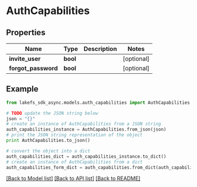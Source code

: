 # AuthCapabilities


## Properties
Name | Type | Description | Notes
------------ | ------------- | ------------- | -------------
**invite_user** | **bool** |  | [optional] 
**forgot_password** | **bool** |  | [optional] 

## Example

```python
from lakefs_sdk_async.models.auth_capabilities import AuthCapabilities

# TODO update the JSON string below
json = "{}"
# create an instance of AuthCapabilities from a JSON string
auth_capabilities_instance = AuthCapabilities.from_json(json)
# print the JSON string representation of the object
print AuthCapabilities.to_json()

# convert the object into a dict
auth_capabilities_dict = auth_capabilities_instance.to_dict()
# create an instance of AuthCapabilities from a dict
auth_capabilities_form_dict = auth_capabilities.from_dict(auth_capabilities_dict)
```
[[Back to Model list]](../README.md#documentation-for-models) [[Back to API list]](../README.md#documentation-for-api-endpoints) [[Back to README]](../README.md)


